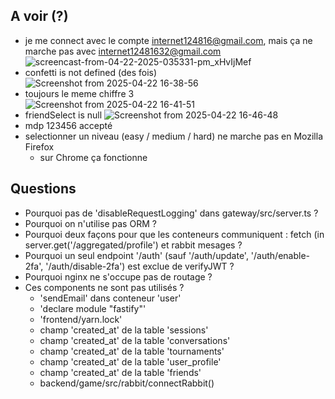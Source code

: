## A voir (?)
* je me connect avec le compte internet124816@gmail.com, mais ça ne marche pas avec internet12481632@gmail.com
  ![screencast-from-04-22-2025-035331-pm_xHvIjMef](https://github.com/user-attachments/assets/75af8113-374e-4598-a9ef-06eb0cb1fab6)
* confetti is not defined (des fois)
  ![Screenshot from 2025-04-22 16-38-56](https://github.com/user-attachments/assets/238a201e-b399-4e2b-aba1-21a2ea6b64c7)
* toujours le meme chiffre 3  
  ![Screenshot from 2025-04-22 16-41-51](https://github.com/user-attachments/assets/5784b356-b2bb-4714-af2c-dc869f84d834)
* friendSelect is null
  ![Screenshot from 2025-04-22 16-46-48](https://github.com/user-attachments/assets/86c15633-4529-4cd3-995e-dac8c8ccfe52)
* mdp 123456 accepté
* selectionner un niveau (easy / medium / hard) ne marche pas en Mozilla Firefox
  + sur Chrome ça fonctionne   

## Questions
* Pourquoi pas de 'disableRequestLogging' dans gateway/src/server.ts ?
* Pourquoi on n'utilise pas ORM ?
* Pourquoi deux façons pour que les conteneurs communiquent : fetch (in server.get('/aggregated/profile') et rabbit mesages ?
* Pourquoi un seul endpoint '/auth' (sauf '/auth/update', '/auth/enable-2fa', '/auth/disable-2fa') est exclue de verifyJWT ?
* Pourquoi nginx ne s'occupe pas de routage ?
* Ces components ne sont pas utilisés ?
  + 'sendEmail' dans conteneur 'user'
  + 'declare module "fastify"'
  + 'frontend/yarn.lock'
  + champ 'created_at' de la table 'sessions'
  + champ 'created_at' de la table 'conversations'
  + champ 'created_at' de la table 'tournaments'
  + champ 'created_at' de la table 'user_profile'
  + champ 'created_at' de la table 'friends'
  + backend/game/src/rabbit/connectRabbit()
